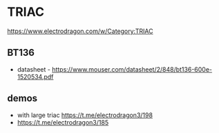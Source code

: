 
# TRIAC 

https://www.electrodragon.com/w/Category:TRIAC

## BT136
- datasheet - https://www.mouser.com/datasheet/2/848/bt136-600e-1520534.pdf

## demos 

- with large triac https://t.me/electrodragon3/198
- https://t.me/electrodragon3/185